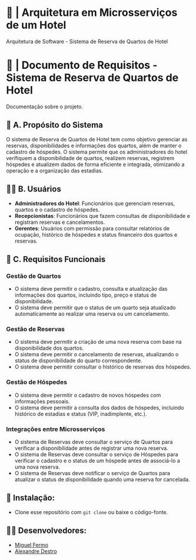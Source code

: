 # 🏨 | Arquitetura em Microsserviços de um Hotel
Arquitetura de Software - Sistema de Reserva de Quartos de Hotel

# 📖 | Documento de Requisitos - Sistema de Reserva de Quartos de Hotel
Documentação sobre o projeto.

## 🎯 A. Propósito do Sistema
O sistema de Reserva de Quartos de Hotel tem como objetivo gerenciar as reservas, disponibilidades e informações dos quartos, além de manter o cadastro de hóspedes. O sistema permite que os administradores do hotel verifiquem a disponibilidade de quartos, realizem reservas, registrem hóspedes e atualizem dados de forma eficiente e integrada, otimizando a operação e a organização das estadias.

## 🤵🏽 B. Usuários
- **Administradores do Hotel**: Funcionários que gerenciam reservas, quartos e o cadastro de hóspedes.
- **Recepcionistas**: Funcionários que fazem consultas de disponibilidade e registram reservas e cancelamentos.
- **Gerentes**: Usuários com permissão para consultar relatórios de ocupação, histórico de hóspedes e status financeiro dos quartos e reservas.

## 🧠 C. Requisitos Funcionais

### Gestão de Quartos
- O sistema deve permitir o cadastro, consulta e atualização das informações dos quartos, incluindo tipo, preço e status de disponibilidade.
- O sistema deve permitir que o status de um quarto seja atualizado automaticamente ao realizar uma reserva ou um cancelamento.

### Gestão de Reservas
- O sistema deve permitir a criação de uma nova reserva com base na disponibilidade dos quartos.
- O sistema deve permitir o cancelamento de reservas, atualizando o status de disponibilidade do quarto correspondente.
- O sistema deve permitir consultar o histórico de reservas dos hóspedes.

### Gestão de Hóspedes
- O sistema deve permitir o cadastro de novos hóspedes com informações pessoais.
- O sistema deve permitir a consulta dos dados de hóspedes, incluindo histórico de estadias e status (VIP, inadimplente, etc.).

### Integrações entre Microsserviços
- O sistema de Reservas deve consultar o serviço de Quartos para verificar a disponibilidade antes de registrar uma nova reserva.
- O sistema de Reservas deve consultar o serviço de Hóspedes para verificar o cadastro e o status de um hóspede antes de associá-lo a uma nova reserva.
- O sistema de Reservas deve notificar o serviço de Quartos para atualizar o status de disponibilidade quando uma reserva for cancelada.

## 🔧 Instalação:
- Clone esse repositório com `git clone` ou baixe o código-fonte.

## 👷🏽 Desenvolvedores:
- [Miguel Fermo](https://github.com/miguelfermo)
- [Alexandre Destro](https://github.com/AlexandreDestro)
